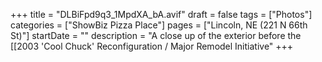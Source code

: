 +++
title = "DLBiFpd9q3_1MpdXA_bA.avif"
draft = false
tags = ["Photos"]
categories = ["ShowBiz Pizza Place"]
pages = ["Lincoln, NE (221 N 66th St)"]
startDate = ""
description = "A close up of the exterior before the [[2003 'Cool Chuck' Reconfiguration / Major Remodel Initiative"
+++

